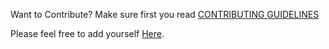 Want to Contribute? Make sure first you read [CONTRIBUTING GUIDELINES](https://github.com/gurjeetsinghvirdee/first-contribution/blob/master/CONTRIBUTING-GUIDELINES.md)

Please feel free to add yourself [Here](https://github.com/gurjeetsinghvirdee/first-contribution/blob/master/Contributors.md).

<!-- GitAds-Verify: 1QER345IF9OUR8SN4UFX6DEHHHOGTOKS -->
